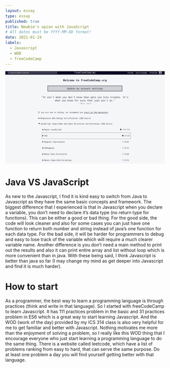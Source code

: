 ```yaml
---
layout: essay
type: essay
published: true
title: Newbie's opion with JavaScript
# All dates must be YYYY-MM-DD format!
date: 2021-01-19
labels:
  - Javascript
  - WOD
  - freeCodeCamp
---
```


<img class="ui medium left floated image" src="../images/freeCodeCamp.png">

# Java VS JavaScript 
As new to the Javascript, I find it is kind easy to switch from Java to Javascript as they have the same basic concepts and framework. The biggest difference that I experienced is that in Javascript when you declare a variable, you don’t need to declare it’s data type (no return type for functions). This can be either a good or bad thing. For the good side, the code will look cleaner and also for some cases you can just have one function to return both number and string instead of java’s one function for each data type. For the bad side, it will be harder for programmers to debug and easy to lose track of the variable which will require a much clearer variable name. Another difference is you don’t need a main method to print out the results and also it can print entire array and list without loop which is more convenient than in java. With these being said, I think Javascript is better than java so far (I may change my mind as get deeper into Javascript and find it is much harder).

# How to start
As a programmer, the best way to learn a programming language is through practices (think and write in that language). So I started with freeCodeCamp to learn Javascript. It has 111 practices problem in the basic and 31 practices problem in ES6 which is a great way to start learning Javascript. And the WOD (work of the day) provided by my ICS 314 class is also very helpful for me to get familiar and better with Javascript. Nothing motivates me more than the enjoyment of solving a problem, so I really like this WOD thing that I encourage everyone who just start learning a programming language to do the same thing. There is a website called leetcode, which have a list of problems ranking from easy to hard, that can serve the same purpose. Do at least one problem a day you will find yourself getting better with that language.

